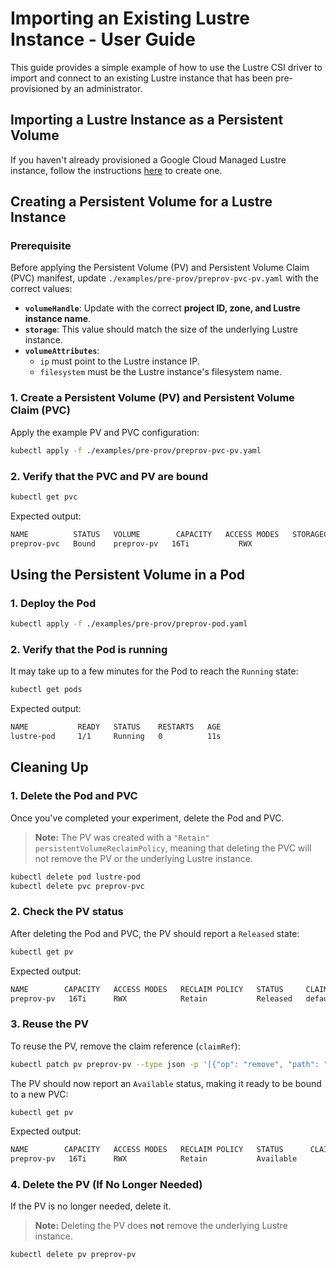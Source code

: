 <!--
Copyright 2025 Google LLC

Licensed under the Apache License, Version 2.0 (the "License");
you may not use this file except in compliance with the License.
You may obtain a copy of the License at

    https://www.apache.org/licenses/LICENSE-2.0

Unless required by applicable law or agreed to in writing, software
distributed under the License is distributed on an "AS IS" BASIS,
WITHOUT WARRANTIES OR CONDITIONS OF ANY KIND, either express or implied.
See the License for the specific language governing permissions and
limitations under the License.
-->

# Importing an Existing Lustre Instance - User Guide

This guide provides a simple example of how to use the Lustre CSI driver to import and connect to an existing Lustre instance that has been pre-provisioned by an administrator.

## Importing a Lustre Instance as a Persistent Volume
<!-- TODO(tyuchn): Replace with public links once available -->
If you haven't already provisioned a Google Cloud Managed Lustre instance, follow the instructions [here](https://docs.google.com/document/d/1gtUVnP7oSFYy5aXbzvAtuINv4yHaU13HZlTWsh9Vr5Y/edit?resourcekey=0-KBYX96tpMJDmI61dYHQeEw&tab=t.0#heading=h.fu6cclsk6hp) to create one.

## Creating a Persistent Volume for a Lustre Instance

### **Prerequisite**

Before applying the Persistent Volume (PV) and Persistent Volume Claim (PVC) manifest, update `./examples/pre-prov/preprov-pvc-pv.yaml` with the correct values:

- **`volumeHandle`**: Update with the correct **project ID, zone, and Lustre instance name**.
- **`storage`**: This value should match the size of the underlying Lustre instance.
- **`volumeAttributes`**:
  - `ip` must point to the Lustre instance IP.
  - `filesystem` must be the Lustre instance's filesystem name.

### 1. Create a Persistent Volume (PV) and Persistent Volume Claim (PVC)

Apply the example PV and PVC configuration:

```bash
kubectl apply -f ./examples/pre-prov/preprov-pvc-pv.yaml
```

### 2. Verify that the PVC and PV are bound

```bash
kubectl get pvc
```

Expected output:

```bash
NAME          STATUS   VOLUME        CAPACITY   ACCESS MODES   STORAGECLASS   AGE
preprov-pvc   Bound    preprov-pv   16Ti           RWX                        76s
```

## Using the Persistent Volume in a Pod

### 1. Deploy the Pod

```bash
kubectl apply -f ./examples/pre-prov/preprov-pod.yaml
```

### 2. Verify that the Pod is running

It may take up to a few minutes for the Pod to reach the `Running` state:

```bash
kubectl get pods
```

Expected output:

```bash
NAME           READY   STATUS    RESTARTS   AGE
lustre-pod     1/1     Running   0          11s
```

## Cleaning Up

### 1. Delete the Pod and PVC

Once you've completed your experiment, delete the Pod and PVC.

> **Note:** The PV was created with a `"Retain"` `persistentVolumeReclaimPolicy`, meaning that deleting the PVC will not remove the PV or the underlying Lustre instance.

```bash
kubectl delete pod lustre-pod
kubectl delete pvc preprov-pvc
```

### 2. Check the PV status

After deleting the Pod and PVC, the PV should report a `Released` state:

```bash
kubectl get pv
```

Expected output:

```bash
NAME        CAPACITY   ACCESS MODES   RECLAIM POLICY   STATUS     CLAIM                 STORAGECLASS   REASON   AGE
preprov-pv   16Ti      RWX            Retain           Released   default/preprov-pvc                           2m28s
```

### 3. Reuse the PV

To reuse the PV, remove the claim reference (`claimRef`):

```bash
kubectl patch pv preprov-pv --type json -p '[{"op": "remove", "path": "/spec/claimRef"}]'
```

The PV should now report an `Available` status, making it ready to be bound to a new PVC:

```bash
kubectl get pv
```

Expected output:

```bash
NAME        CAPACITY   ACCESS MODES   RECLAIM POLICY   STATUS      CLAIM   STORAGECLASS   REASON   AGE
preprov-pv   16Ti      RWX            Retain           Available                                   19m
```

### 4. Delete the PV (If No Longer Needed)

If the PV is no longer needed, delete it.

> **Note:** Deleting the PV does **not** remove the underlying Lustre instance.

```bash
kubectl delete pv preprov-pv
```
